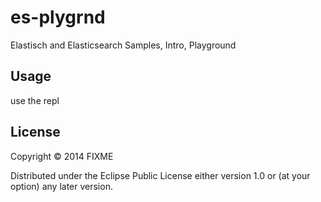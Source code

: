 # es-plygrnd

Elastisch and Elasticsearch Samples, Intro, Playground

## Usage

use the repl

## License

Copyright © 2014 FIXME

Distributed under the Eclipse Public License either version 1.0 or (at
your option) any later version.
